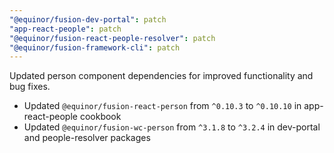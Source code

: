 ```yaml
---
"@equinor/fusion-dev-portal": patch
"app-react-people": patch
"@equinor/fusion-react-people-resolver": patch
"@equinor/fusion-framework-cli": patch
---
```


Updated person component dependencies for improved functionality and bug fixes.

- Updated `@equinor/fusion-react-person` from `^0.10.3` to `^0.10.10` in app-react-people cookbook
- Updated `@equinor/fusion-wc-person` from `^3.1.8` to `^3.2.4` in dev-portal and people-resolver packages
